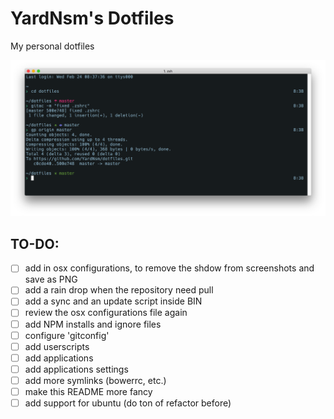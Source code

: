 # YardNsm's Dotfiles
My personal dotfiles

![The final product](https://raw.githubusercontent.com/YardNsm/dotfiles/master/_misc/media/terminal.png)

## TO-DO:
- [ ] add in osx configurations, to remove the shdow from screenshots and save as PNG
- [ ] add a rain drop when the repository need pull
- [ ] add a sync and an update script inside BIN
- [ ] review the osx configurations file again
- [ ] add NPM installs and ignore files
- [ ] configure 'gitconfig'
- [ ] add userscripts
- [ ] add applications
- [ ] add applications settings
- [ ] add more symlinks (bowerrc, etc.)
- [ ] make this README more fancy
- [ ] add support for ubuntu (do ton of refactor before)
